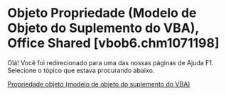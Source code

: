 
# Objeto Propriedade (Modelo de Objeto do Suplemento do VBA), Office Shared [vbob6.chm1071198]

Olá! Você foi redirecionado para uma das nossas páginas de Ajuda F1. Selecione o tópico que estava procurando abaixo.

[Propriedade objeto (modelo de objeto do suplemento do VBA)](http://msdn.microsoft.com/library/231018ff-4e74-fc67-a69b-0988e5b7517d%28Office.15%29.aspx)
